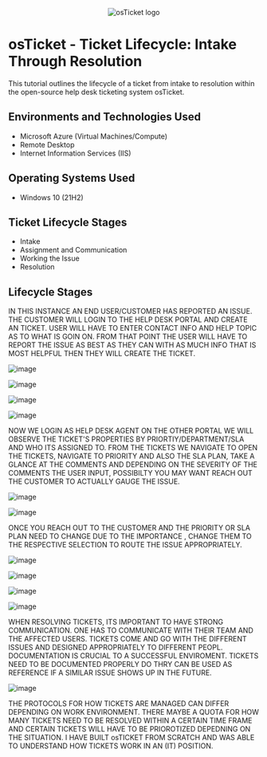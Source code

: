 <p align="center">
<img src="https://i.imgur.com/Clzj7Xs.png" alt="osTicket logo"/>
</p>

<h1>osTicket - Ticket Lifecycle: Intake Through Resolution</h1>
This tutorial outlines the lifecycle of a ticket from intake to resolution within the open-source help desk ticketing system osTicket.<br />



<h2>Environments and Technologies Used</h2>

- Microsoft Azure (Virtual Machines/Compute)
- Remote Desktop
- Internet Information Services (IIS)

<h2>Operating Systems Used </h2>

- Windows 10</b> (21H2)

<h2>Ticket Lifecycle Stages</h2>

- Intake
- Assignment and Communication
- Working the Issue
- Resolution

<h2>Lifecycle Stages</h2>

IN THIS INSTANCE AN END USER/CUSTOMER HAS REPORTED AN ISSUE. THE CUSTOMER WILL LOGIN TO THE HELP DESK PORTAL AND CREATE AN TICKET. USER WILL HAVE TO ENTER CONTACT INFO AND HELP TOPIC AS TO WHAT IS GOIN ON. FROM THAT POINT THE USER WILL  HAVE TO REPORT THE ISSUE AS BEST AS THEY CAN WITH AS MUCH INFO THAT IS MOST HELPFUL THEN THEY WILL CREATE THE TICKET.

![image](https://github.com/user-attachments/assets/966b30f1-658e-415f-8783-c38882417c48)

![image](https://github.com/user-attachments/assets/8fa8f513-5075-49f5-bb2e-d519dbc4fdd3)

![image](https://github.com/user-attachments/assets/9eba9147-d6d7-402b-8151-c547d077ceaf)

![image](https://github.com/user-attachments/assets/54de2b5e-8e64-47f5-9283-a9d67805a1c8)

NOW WE LOGIN AS HELP DESK AGENT ON THE OTHER PORTAL WE WILL OBSERVE THE TICKET'S PROPERTIES BY PRIORTIY/DEPARTMENT/SLA AND WHO ITS ASSIGNED TO. FROM THE TICKETS WE NAVIGATE TO OPEN THE TICKETS, NAVIGATE TO PRIORITY AND ALSO THE SLA PLAN, TAKE A GLANCE AT THE COMMENTS AND DEPENDING ON THE SEVERITY OF THE COMMENTS THE USER INPUT, POSSIBILTY YOU MAY WANT REACH OUT THE CUSTOMER TO ACTUALLY GAUGE THE ISSUE.

![image](https://github.com/user-attachments/assets/4a3e9d13-23ab-4172-ae58-997ed9ad3ca4)

![image](https://github.com/user-attachments/assets/3500756f-6c4b-4dbc-9d4f-6de9e3cd036e)

ONCE YOU REACH OUT TO THE CUSTOMER AND THE PRIORITY OR SLA PLAN NEED TO CHANGE DUE TO THE IMPORTANCE , CHANGE THEM TO THE RESPECTIVE SELECTION TO ROUTE THE ISSUE APPROPRIATELY.

![image](https://github.com/user-attachments/assets/8a7f269b-bfb7-4fc0-9c88-302e6ddc2f0e)

![image](https://github.com/user-attachments/assets/4f6bc723-d18f-47c5-a3f4-09ca344f3d1b)

![image](https://github.com/user-attachments/assets/76944f80-9b9a-4d27-8826-03e75f438a38)

![image](https://github.com/user-attachments/assets/39b0eded-8313-4914-af3c-b185352c8b04)

WHEN RESOLVING TICKETS, ITS IMPORTANT TO HAVE STRONG COMMUNICATION. ONE HAS TO COMMUNICATE WITH THEIR TEAM AND THE AFFECTED USERS. TICKETS COME AND GO WITH THE DIFFERENT ISSUES AND DESIGNED APPROPRIATELY TO DIFFERENT PEOPL. DOCUMENTATION IS CRUCIAL TO A SUCCESSFUL ENVIROMENT. TICKETS NEED TO BE DOCUMENTED PROPERLY DO THRY CAN BE USED AS REFERENCE IF A SIMILAR ISSUE SHOWS UP IN THE FUTURE.

![image](https://github.com/user-attachments/assets/2ee3f798-5401-4ba6-beaf-957a1b557c2a)

THE PROTOCOLS FOR HOW TICKETS ARE MANAGED CAN DIFFER DEPENDING ON WORK ENVIRONMENT. THERE MAYBE A QUOTA FOR HOW MANY TICKETS NEED TO BE RESOLVED WITHIN A CERTAIN TIME FRAME AND CERTAIN TICKETS WILL HAVE TO BE PRIOROTIZED DEPEDNING ON THE SITUATION. I HAVE BUILT osTICKET FROM SCRATCH AND WAS ABLE TO UNDERSTAND HOW TICKETS WORK IN AN (IT) POSITION. 




































